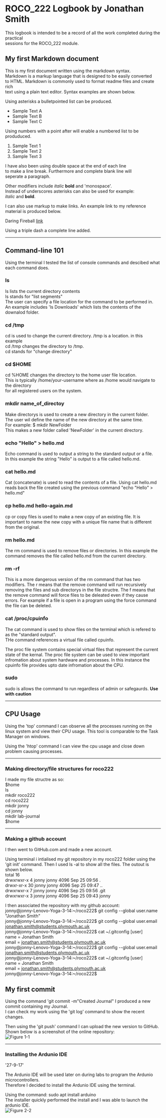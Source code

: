 # ROCO_222 Logbook by Jonathan Smith

This logbook is intended to be a record of all the work completed during the practical  
sessions for the ROCO_222 module.

## My first Markdown document

This is my first document written using the markdown syntax.  
Markdown is a markup language that is designed to be easily converted  
to HTML. Markdown is commonly used to format readme files and create rich  
text using a plain text editor. Syntax examples are shown below.  

Using asterisks a bulletpointed list can be produced.  
* Sample Text A
* Sample Text B
* Sample Text C

Using numbers with a point after will enable a numbered list to be produduced.  
1. Sample Text 1
2. Sample Text 2
3. Sample Text 3

I have also been using double space at the end of each line  
to make a line break. Furthermore and complete blank line will  
seperate a paragraph.  

Other modifiers include _italic_ __bold__ and 'monospace'.  
Instead of underscores asterisks can also be used for example:  
*italic* and **bold**.

I can also use markup to make links. An example link to my reference  
material is produced below.

Daring Fireball [link](https://daringfireball.net/projects/markdown/)

Using a triple dash a complete line added.

---

## Command-line 101

Using the terminal I tested the list of console commands and descibed what each
command does.

### ls
ls lists the current directory contents  
ls stands for "list segments"  
The user can specify a file location for the command to be performed in.  
An example includes 'ls Downloads' which lists the contents of the downalod folder.  

### cd /tmp
cd is used to change the current directory. /tmp is a location. in this example  
cd /tmp changes the directory to /tmp.  
cd stands for "change directory"  

### cd $HOME
cd %HOME changes the directory to the home user file location.  
This is typically /home/your-username where as /home would navigate to the directory  
for all registered users on the system.

### mkdir name_of_directoy
Make directorys is used to create a new directory in the current folder.  
The user wil define the name of the new directory at the same time.  
For example: $ mkdir NewFolder  
This makes a new folder called 'NewFolder' in the current directory.  

### echo "Hello" > hello.md
Echo command is used to output a string to the standard output or a file.  
In this example the string "Hello" is output to a file called hello.md.  

### cat hello.md
Cat (concatenate) is used to read the contents of a file. Using cat hello.md  
reads back the file created using the previous command "echo "Hello" > hello.md"  

### cp hello.md hello-again.md
cp or copy files is used to make a new copy of an existing file. It is important to name the new copy with a unique file name that is different from the original.

### rm hello.md
The rm command is used to remove files or directories. In this example the command removes the file called   hello.md from the current directory.  

### rm -rf
This is a more dangerous version of the rm command that has two modifiers. The r means that the remove command   will run recursively removing the files and sub directorys in the file structre. The f means that the remove   command will force files to be deleated even if they cause errors. For example if a file is open in a program   using the force command the file can be deleted.  

### cat /proc/cpuinfo
The cat command is used to show files on the terminal which is refered to as the "standard output".  
THe command references a virtual file called cpuinfo.

The proc file system contains special virtual files that represent the current state of the kernal. The proc file system can be used to view important infromation about system hardware and processes. In this instance the cpuinfo file provides upto date infromation about the CPU.  

### sudo
sudo is allows the command to run regardless of admin or safegaurds. **Use with caution**

---

## CPU Usage
Using the 'top' command I can observe all the processes running on the linux system and view their CPU usage. This tool is comparable to the Task Manager on windows.  

Using the 'htop' command I can view the cpu usage and close down problem causing processes.

---

### Making directory/file structures for roco222
I made my file structre as so:  
$home  
ls  
mkdir roco222  
cd roco222  
mkdir jonny  
cd jonny  
mkdir lab-journal  
$home   

---

### Making a github account
I then went to GitHub.com and made a new account.

Using terminal i intialised my git repository in my roco222 folder using the  
'git init' command. Then I used ls -al to show all the files. The outout is shown below.  
total 16  
drwxrwxr-x  4 jonny jonny 4096 Sep 25 09:56 .  
drwxr-xr-x 30 jonny jonny 4096 Sep 25 09:47 ..  
drwxrwxr-x  7 jonny jonny 4096 Sep 25 09:56 .git  
drwxrwxr-x  3 jonny jonny 4096 Sep 25 09:43 jonny  

I then associated the repository with my github account:  
jonny@jonny-Lenovo-Yoga-3-14:~/roco222$ git config  --global user.name "Jonathan Smith"  
jonny@jonny-Lenovo-Yoga-3-14:~/roco222$ git config --global  user.email jonathan.smith@students.plymouth.ac.uk  
jonny@jonny-Lenovo-Yoga-3-14:~/roco222$ cat ~/.gitconfig [user]  
	name = Jonathan Smith  
	email = jonathan.smith@students.plymouth.ac.uk  
jonny@jonny-Lenovo-Yoga-3-14:~/roco222$ git config --global  user.email jonathan.smith@students.plymouth.ac.uk  
jonny@jonny-Lenovo-Yoga-3-14:~/roco222$ cat ~/.gitconfig [user]  
	name = Jonathan Smith  
	email = jonathan.smith@students.plymouth.ac.uk  
jonny@jonny-Lenovo-Yoga-3-14:~/roco222$   

## My first commit
Using the command 'git commit -m"Created Journal" I produced a new commit containing my Journal.  
I can check my work using the 'git log' command to show the recent changes.  

Then using the 'git push' command I can upload the new version to GitHub. Shown below is a screenshot of the online repository:  
![Figure 1-1](  roco222/photos/GitHub.png  )

---
 
### Installing the Ardunio IDE
'27-9-17'

The Ardunio IDE will be used later on during labs to program the Ardunio microcontrollers.  
Therefore I decided to install the Ardunio IDE using the terminal.  

Using the command: sudo apt install arduino  
The installer quickly performed the install and I was able to launch the ardunio IDE.  
![Figure 2-2]( https://github.com/Jonsmith9847/roco222/blob/master/photos/ArduinoIDE.png )

